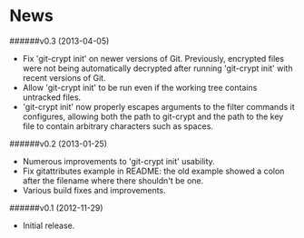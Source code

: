 News
====

######v0.3 (2013-04-05)
*   Fix 'git-crypt init' on newer versions of Git.  Previously,
    encrypted files were not being automatically decrypted after
    running 'git-crypt init' with recent versions of Git.
*   Allow 'git-crypt init' to be run even if the working tree contains
    untracked files.
*   'git-crypt init' now properly escapes arguments to the filter
    commands it configures, allowing both the path to git-crypt and the
    path to the key file to contain arbitrary characters such as spaces.

######v0.2 (2013-01-25)
*   Numerous improvements to 'git-crypt init' usability.
*   Fix gitattributes example in README: the old example showed a colon
    after the filename where there shouldn't be one.
*   Various build fixes and improvements.

######v0.1 (2012-11-29)
*   Initial release.
